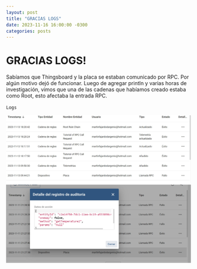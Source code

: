 ```yaml
---
layout: post
title: "GRACIAS LOGS"
date: 2023-11-16 16:00:00 -0300
categories: posts
---
```


# GRACIAS LOGS!

Sabíamos que Thingsboard y la placa se estaban comunicado por RPC. Por algún motivo dejó de funcionar.
Luego de agregar println y varias horas de investigación, vimos que una de las cadenas que habíamos creado estaba como Root, esto afectaba la entrada RPC.



`Logs`

![Log1](https://github.com/SisCom-PI2-2023-2/proyecto-plant-o-matic/blob/main/docs/assets/Log1.jpeg)
![Log2](https://github.com/SisCom-PI2-2023-2/proyecto-plant-o-matic/blob/main/docs/assets/Log2.jpeg)






